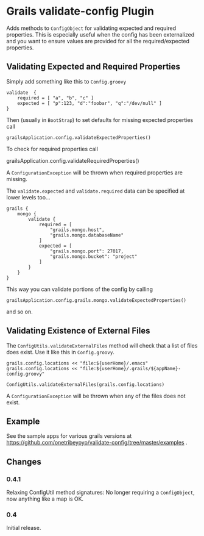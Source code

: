 Grails validate-config Plugin
=============================

Adds methods to `ConfigObject` for validating expected and required
properties.  This is especially useful when the config has been
externalized and you want to ensure values are provided for all the
required/expected properties.


Validating Expected and Required Properties
-------------------------------------------

Simply add something like this to `Config.groovy`

    validate  {
        required = [ "a", "b", "c" ]
        expected = [ "p":123, "d":"foobar", "q":"/dev/null" ]
    }

Then (usually in `BootStrap`) to set defaults for missing expected
properties call

    grailsApplication.config.validateExpectedProperties()


To check for required properties call

grailsApplication.config.validateRequiredProperties()

A `ConfigurationException` will be thrown when required properties are
missing.

The `validate.expected` and `validate.required` data can be specified at
lower levels too...

    grails {
        mongo {
            validate {
                required = [
                    "grails.mongo.host",
                    "grails.mongo.databaseName"
                ]
                expected = [
                    "grails.mongo.port": 27017,
                    "grails.mongo.bucket": "project"
                ]
            }
        }
    }

This way you can validate portions of the config by calling

    grailsApplication.config.grails.mongo.validateExpectedProperties()

and so on.


Validating Existence of External Files
--------------------------------------

The `ConfigUtils.validateExternalFiles` method will check that a list of
files does exist.  Use it like this in `Config.groovy`.

    grails.config.locations << "file:${userHome}/.emacs"
    grails.config.locations << "file:${userHome}/.grails/${appName}-config.groovy"

    ConfigUtils.validateExternalFiles(grails.config.locations)

A `ConfigurationException` will be thrown when any of the files does not
exist.


Example
-------

See the sample apps for various grails versions at
https://github.com/onetribeyoyo/validate-config/tree/master/examples .


Changes
-------

### 0.4.1 ###

Relaxing ConfigUtil method signatures: No longer requiring a
`ConfigObject`, now anything like a map is OK.

### 0.4 ###

Initial release.
